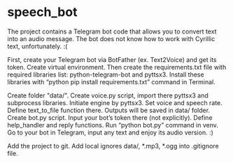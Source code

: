 # speech_bot
The project contains a Telegram bot code that allows you to convert text into an audio message. 
The bot does not know how to work with Cyrillic text, unfortunately.
:(

First, create your Telegram bot via BotFather (ex. Text2Voice) and get its token.
Create virtual environment.
Then create the requirements.txt file with required libraries list: python-telegram-bot and pyttsx3.
Install these libraries with “python pip install requirements.txt” command in Terminal.


Create folder "data/".
Create voice.py script, import there pyttsx3  and subprocess libraries.
Initiate engine by pyttsx3. Set voice and speech rate. 
Define text_to_file function there. Outputs will be saved in data/ folder.
Create bot.py script. Input your bot’s token there (not explicitly). Define help_handler and reply functions.
Run “python bot.py” command in venv. Go to your bot in Telegram, input any text and enjoy its audio version.
:)


Add the project to git.
Add local ignores data/, *.mp3,  *.ogg  into .gitignore file.
